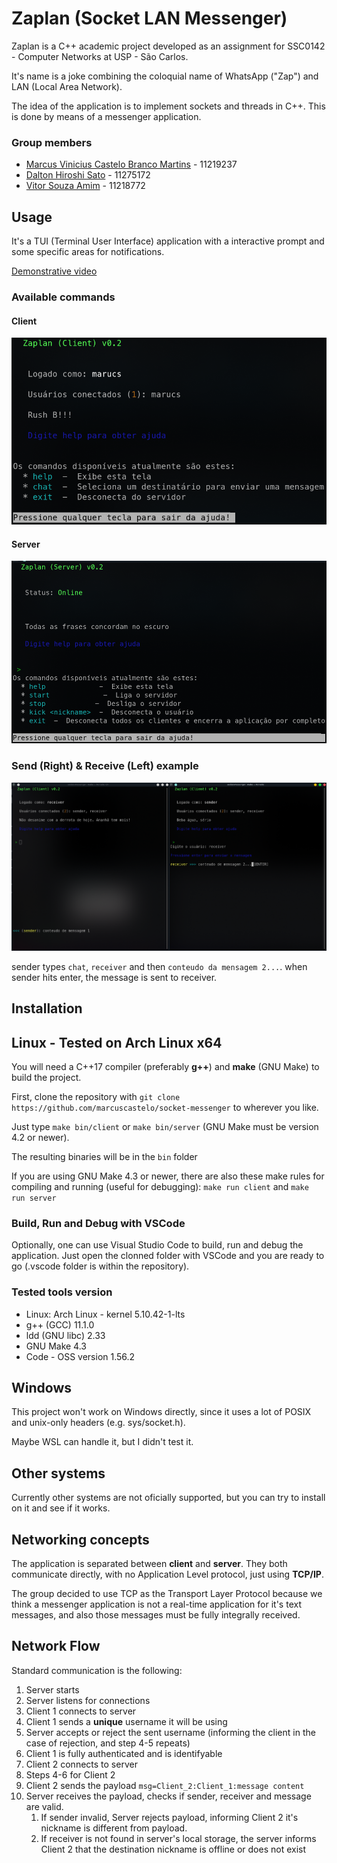 # Zaplan (Socket LAN Messenger)

Zaplan is a C++ academic project developed as an assignment for SSC0142 - Computer Networks at USP - São Carlos.

It's name is a joke combining the coloquial name of WhatsApp ("Zap") and LAN (Local Area Network).

The idea of the application is to implement sockets and threads in C++. This is done by means of a messenger application.

### Group members

- [Marcus Vinicius Castelo Branco Martins](https://github.com/marcuscastelo) - 11219237
- [Dalton Hiroshi Sato](https://github.com/daltonsato) - 11275172
- [Vitor Souza Amim](https://github.com/VitorAmim) - 11218772

## Usage

It's a TUI (Terminal User Interface) application with a interactive prompt and some specific areas for notifications.

[Demonstrative video](github/full_video.webm)


### Available commands

#### Client
![client commands](github/client_commands.png)
#### Server
![server commands](github/server_commands.png)


### Send (Right) & Receive (Left) example

![client sending/receiving message](github/client_sendreceive.png)

sender types `chat`, `receiver` and then `conteudo da mensagem 2...`.
when sender hits enter, the message is sent to receiver.

## Installation

## Linux - Tested on Arch Linux x64

You will need a C++17 compiler (preferably **g++**) and **make** (GNU Make) to build the project. 

First, clone the repository with ```git clone https://github.com/marcuscastelo/socket-messenger``` to wherever you like.

Just type `make bin/client` or `make bin/server` (GNU Make must be version 4.2 or newer).

The resulting binaries will be in the `bin` folder

If you are using GNU Make 4.3 or newer, there are also these make rules for compiling and running (useful for debugging): `make run client` and `make run server`

### Build, Run and Debug with VSCode

Optionally, one can use Visual Studio Code to build, run and debug the application. Just open the clonned folder with VSCode and you are ready to go (.vscode folder is within the repository).

### Tested tools version

- Linux: Arch Linux - kernel 5.10.42-1-lts
- g++ (GCC) 11.1.0
- ldd (GNU libc) 2.33
- GNU Make 4.3
- Code - OSS version 1.56.2

## Windows

This project won't work on Windows directly, since it uses a lot of POSIX and unix-only headers (e.g. sys/socket.h).

Maybe WSL can handle it, but I didn't test it.

## Other systems

Currently other systems are not oficially supported, but you can try to install on it and see if it works.

## Networking concepts

The application is separated between **client** and **server**. They both communicate directly, with no Application Level protocol, just using **TCP/IP**.

The group decided to use TCP as the Transport Layer Protocol because we think a messenger application is not a real-time application for it's text messages, and also those messages must be fully integrally received. 

## Network Flow

Standard communication is the following:

1. Server starts
2. Server listens for connections
3. Client 1 connects to server
4. Client 1 sends a **unique** username it will be using
5. Server accepts or reject the sent username (informing the client in the case of rejection, and step 4-5 repeats)
6. Client 1 is fully authenticated and is identifyable
7. Client 2 connects to server
8. Steps 4-6 for Client 2
9. Client 2 sends the payload `msg=Client_2:Client_1:message content`
10. Server receives the payload, checks if sender, receiver and message are valid.
    1. If sender invalid, Server rejects payload, informing Client 2 it's nickname is different from payload.
    2. If receiver is not found in server's local storage, the server informs Client 2 that the destination nickname is offline or does not exist